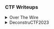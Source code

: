 ### CTF Writeups
<details>
  <summary>Over The Wire</summary>
  <ol>
    <li><a href="banditoverthewire" target="_blank">Bandit</a></li>
  </ol>
</details>
<details>
  <summary>DeconstruCTF2023</summary>
  <ol>
    <li><a href="deconstructf/deconstructf2023/missing" target="_blank">Missing</a></li>
  </ol>
</details>
